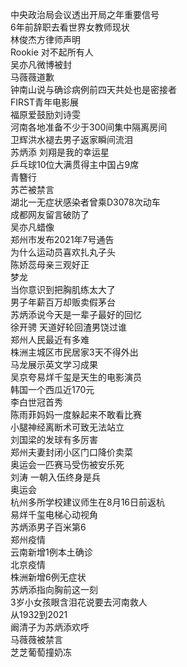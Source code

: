 中央政治局会议透出开局之年重要信号  
6年前辞职去看世界女教师现状  
林俊杰方律师声明  
Rookie 对不起所有人  
吴亦凡微博被封  
马薇薇道歉  
钟南山说与确诊病例前四天共处也是密接者  
FIRST青年电影展  
福原爱鼓励刘诗雯  
河南各地准备不少于300间集中隔离房间  
卫辉洪水褪去男子返家瞬间流泪  
苏炳添 刘翔是我的幸运星  
乒乓球10位大满贯得主中国占9席  
青簪行  
苏芒被禁言  
湖北一无症状感染者曾乘D3078次动车  
成都网友留言破防了  
吴亦凡蜡像  
郑州市发布2021年7号通告  
为什么运动员喜欢扎丸子头  
陈娇蕊母亲三观好正  
梦龙  
当你意识到把胸肌练太大了  
男子年薪百万却贩卖假茅台  
苏炳添说今天是一辈子最好的回忆  
徐开骋 天道好轮回渣男饶过谁  
郑州人民最近有多难  
株洲主城区市民居家3天不得外出  
马龙展示英文学习成果  
吴京夸易烊千玺是天生的电影演员  
韩国一个西瓜近170元  
李白世冠首秀  
陈雨菲妈妈一度躲起来不敢看比赛  
小腿神经离断术可致无法站立  
刘国梁的发球有多厉害  
郑州夫妻封闭小区门口降价卖菜  
奥运会一匹赛马受伤被安乐死  
刘涛 一朝入伍终身是兵  
奥运会  
杭州多所学校建议师生在8月16日前返杭  
易烊千玺电梯心动视角  
苏炳添男子百米第6  
郑州疫情  
云南新增1例本土确诊  
北京疫情  
株洲新增6例无症状  
苏炳添指向胸前这一刻  
3岁小女孩眼含泪花说要去河南救人  
从1932到2021  
阚清子为苏炳添欢呼  
马薇薇被禁言  
芝芝葡萄撞奶冻  
